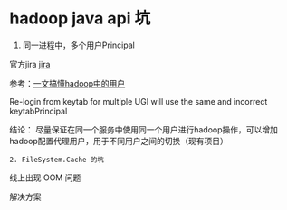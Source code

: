 # hadoop java api 坑

1. 同一进程中，多个用户Principal

官方jira
[jira](https://issues.apache.org/jira/browse/HADOOP-16122?jql=project%20%3D%20HADOOP%20AND%20resolution%20%3D%20Unresolved%20AND%20text%20~%20%22multiple%20user%20principals%20in%20a%20process%22%20ORDER%20BY%20priority%20DESC%2C%20updated%20DESC)

参考：[一文搞懂hadoop中的用户](https://blog.csdn.net/hncscwc/article/details/124358282)

Re-login from keytab for multiple UGI will use the same and incorrect keytabPrincipal

结论： 尽量保证在同一个服务中使用同一个用户进行hadoop操作，可以增加hadoop配置代理用户，用于不同用户之间的切换（现有项目）



	2. FileSystem.Cache 的坑

线上出现 OOM 问题

解决方案

